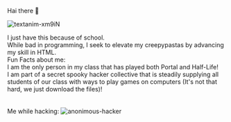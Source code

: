 Hai there 👋

![textanim-xm9iN](https://github.com/EmptyAnthology/EmptyAnthology/assets/145001247/a9943177-1ab3-44e1-aa37-cef2e803388a)

I just have this because of school. <br>
While bad in programming, I seek to elevate my creepypastas by advancing my skill in HTML.<br>
Fun Facts about me:<br>
I am the only person in my class that has played both Portal and Half-Life!<br>
I am part of a secret spooky hacker collective that is steadily supplying all students of our class with ways to play games on computers (It's not that hard, we just download the files)!<br>
<br>
<br>
Me while hacking:
![anonimous-hacker](https://github.com/EmptyAnthology/EmptyAnthology/assets/145001247/59756f8f-230c-4e30-8043-bee5bb1b5a60)

